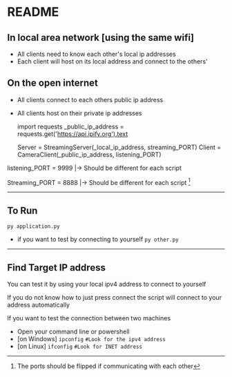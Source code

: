 
# README

## In local area network [using the same wifi]
- All clients need to know each other's local ip addresses
- Each client will host on its local address and connect to the others'

## On the open internet
- All clients connect to each others public ip address
- All clients host on their private ip addresses

    import requests
    _public_ip_address = requests.get(\'https://api.ipify.org').text

    Server = StreamingServer(_local_ip_address, streaming_PORT)
    Client = CameraClient(_public_ip_address, listening_PORT)


listening_PORT = 9999 |-> Should be different for each script

Streaming_PORT = 8888 |-> Should be different for each script [^footnote]
[^footnote]: The ports should be flipped if communicating with each other

-----
## To Run

`py application.py`
- if you want to test by connecting to yourself
    `py other.py`

---
## Find Target IP address
You can test it by using your local ipv4 address to connect to 
yourself

If you do not know how to just press connect the script will 
connect to your address automatically

If you want to test the connection between two machines

- Open your command line or powershell
- [on Windows]
    `ipconfig`
    `#Look for the ipv4 address`
- [on Linux]
    `ifconfig`
    `#Look for INET address`